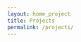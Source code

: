 ```yaml
---
layout: home_project
title: Projects
permalink: /projects/
---
```

<link rel="canonical" href="{{ site.url }}{{ page.url | replace:'index.html',''}}">
